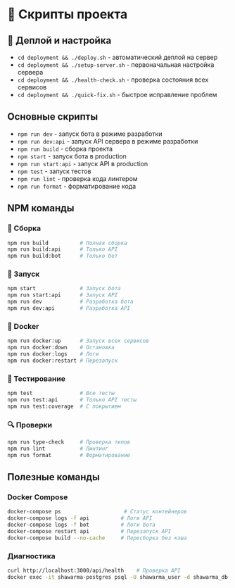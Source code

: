 # 📜 Скрипты проекта

## 🚀 Деплой и настройка

- `cd deployment && ./deploy.sh` - автоматический деплой на сервер
- `cd deployment && ./setup-server.sh` - первоначальная настройка сервера
- `cd deployment && ./health-check.sh` - проверка состояния всех сервисов
- `cd deployment && ./quick-fix.sh` - быстрое исправление проблем

## Основные скрипты

- `npm run dev` - запуск бота в режиме разработки
- `npm run dev:api` - запуск API сервера в режиме разработки
- `npm run build` - сборка проекта
- `npm start` - запуск бота в production
- `npm run start:api` - запуск API в production
- `npm test` - запуск тестов
- `npm run lint` - проверка кода линтером
- `npm run format` - форматирование кода

## NPM команды

### 🔨 Сборка

```bash
npm run build          # Полная сборка
npm run build:api      # Только API
npm run build:bot      # Только бот
```

### 🚀 Запуск

```bash
npm start              # Запуск бота
npm run start:api      # Запуск API
npm run dev            # Разработка бота
npm run dev:api        # Разработка API
```

### 🐳 Docker

```bash
npm run docker:up      # Запуск всех сервисов
npm run docker:down    # Остановка
npm run docker:logs    # Логи
npm run docker:restart # Перезапуск
```

### 🧪 Тестирование

```bash
npm test               # Все тесты
npm run test:api       # Только API тесты
npm run test:coverage  # С покрытием
```

### 🔍 Проверки

```bash
npm run type-check     # Проверка типов
npm run lint           # Линтинг
npm run format         # Форматирование
```

## Полезные команды

### Docker Compose

```bash
docker-compose ps                    # Статус контейнеров
docker-compose logs -f api          # Логи API
docker-compose logs -f bot          # Логи бота
docker-compose restart api          # Перезапуск API
docker-compose build --no-cache     # Пересборка без кэша
```

### Диагностика

```bash
curl http://localhost:3000/api/health    # Проверка API
docker exec -it shawarma-postgres psql -U shawarma_user -d shawarma_db  # Подключение к БД
```
